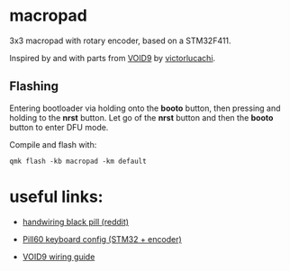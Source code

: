 # macropad

3x3 macropad with rotary encoder, based on a STM32F411.

Inspired by and with parts from [VOID9](https://github.com/victorlucachi/void9) by [victorlucachi](https://victorlucachi.ro/).

## Flashing

Entering bootloader via holding onto the **booto** button, then pressing and holding to the **nrst** button. Let go of the **nrst** button and then the **booto** button to enter DFU mode.

Compile and flash with: 
```
qmk flash -kb macropad -km default
```

# useful links:

* [handwiring black pill (reddit)](https://www.reddit.com/r/olkb/comments/mhrtra/how_to_customize_handwired_layout_in_blackpill_mcu/)

* [Pill60 keyboard config (STM32 + encoder)](https://github.com/IktaS/qmk_firmware/tree/pill60/keyboards/handwired/pill60)

* [VOID9 wiring guide](https://victorlucachi.ro/journal/void9-wiring-guide/)

